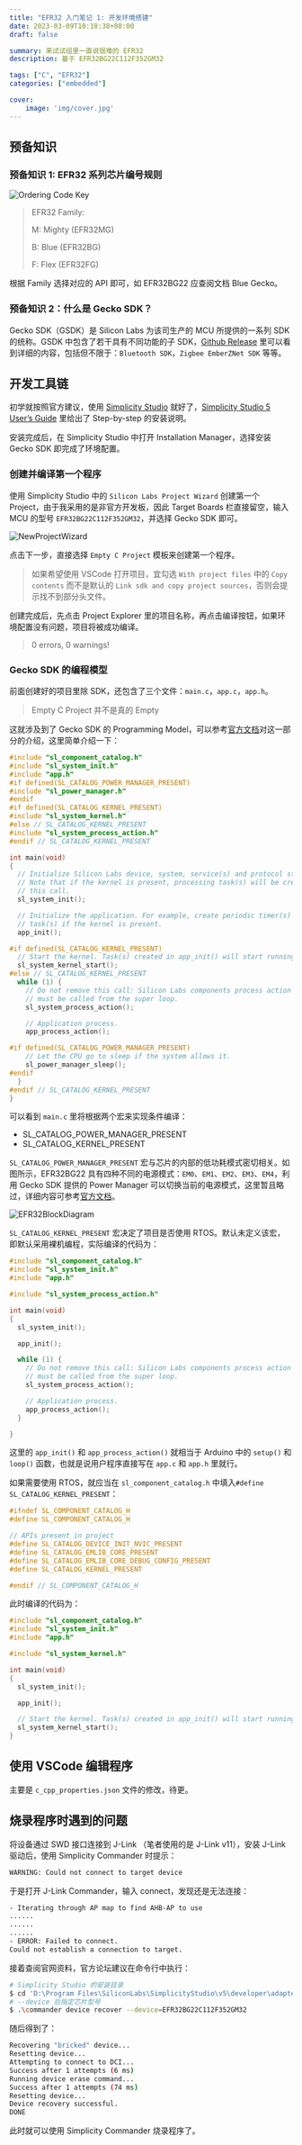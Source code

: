 ```yaml
---
title: "EFR32 入门笔记 1: 开发环境搭建"
date: 2023-03-09T10:18:38+08:00
draft: false

summary: 来试试组里一直说很难的 EFR32
description: 基于 EFR32BG22C112F352GM32

tags: ["C", "EFR32"]
categories: ["embedded"]

cover: 
    image: 'img/cover.jpg'
---
```


## 预备知识

### 预备知识 1: EFR32 系列芯片编号规则

![Ordering Code Key](img/OrderingCodeKey.svg#center)

> EFR32 Family:
>
> M: Mighty (EFR32MG)
>
> B: Blue (EFR32BG)
>
> F: Flex (EFR32FG)

根据 Family 选择对应的 API 即可，如 EFR32BG22 应查阅文档 Blue Gecko。

### 预备知识 2：什么是 Gecko SDK？

Gecko SDK（GSDK）是 Silicon Labs 为该司生产的 MCU 所提供的一系列 SDK 的统称。GSDK 中包含了若干具有不同功能的子 SDK，[Github Release](https://github.com/SiliconLabs/gecko_sdk/releases) 里可以看到详细的内容，包括但不限于：`Bluetooth SDK`，`Zigbee EmberZNet SDK` 等等。

## 开发工具链

初学就按照官方建议，使用 [Simplicity Studio](https://www.silabs.com/developers/simplicity-studio) 就好了，[Simplicity Studio 5 User’s Guide](https://docs.silabs.com/simplicity-studio-5-users-guide/latest/ss-5-users-guide-getting-started/install-ss-5-and-software) 里给出了 Step-by-step 的安装说明。

安装完成后，在 Simplicity Studio 中打开 Installation Manager，选择安装 Gecko SDK 即完成了环境配置。

### 创建并编译第一个程序

使用 Simplicity Studio 中的 `Silicon Labs Project Wizard` 创建第一个 Project，由于我采用的是非官方开发板，因此 Target Boards 栏直接留空，输入 MCU 的型号 `EFR32BG22C112F352GM32`，并选择 Gecko SDK 即可。

![NewProjectWizard](img/NewProjectWizard.png#center)

点击下一步，直接选择 `Empty C Project` 模板来创建第一个程序。

> 如果希望使用 VSCode 打开项目，宜勾选 `With project files` 中的 `Copy contents` 而不是默认的 `Link sdk and copy project sources`，否则会提示找不到部分头文件。

创建完成后，先点击 Project Explorer 里的项目名称，再点击编译按钮，如果环境配置没有问题，项目将被成功编译。

> 0 errors, 0 warnings!

### Gecko SDK 的编程模型

前面创建好的项目里除 SDK，还包含了三个文件：`main.c`，`app.c`，`app.h`。

> Empty C Project 并不是真的 Empty

这就涉及到了 Gecko SDK 的 Programming Model，可以参考[官方文档](https://docs.silabs.com/gecko-platform/latest/sdk-programming-model)对这一部分的介绍，这里简单介绍一下：

```C
#include "sl_component_catalog.h"
#include "sl_system_init.h"
#include "app.h"
#if defined(SL_CATALOG_POWER_MANAGER_PRESENT)
#include "sl_power_manager.h"
#endif
#if defined(SL_CATALOG_KERNEL_PRESENT)
#include "sl_system_kernel.h"
#else // SL_CATALOG_KERNEL_PRESENT
#include "sl_system_process_action.h"
#endif // SL_CATALOG_KERNEL_PRESENT

int main(void)
{
  // Initialize Silicon Labs device, system, service(s) and protocol stack(s).
  // Note that if the kernel is present, processing task(s) will be created by
  // this call.
  sl_system_init();

  // Initialize the application. For example, create periodic timer(s) or
  // task(s) if the kernel is present.
  app_init();

#if defined(SL_CATALOG_KERNEL_PRESENT)
  // Start the kernel. Task(s) created in app_init() will start running.
  sl_system_kernel_start();
#else // SL_CATALOG_KERNEL_PRESENT
  while (1) {
    // Do not remove this call: Silicon Labs components process action routine
    // must be called from the super loop.
    sl_system_process_action();

    // Application process.
    app_process_action();

#if defined(SL_CATALOG_POWER_MANAGER_PRESENT)
    // Let the CPU go to sleep if the system allows it.
    sl_power_manager_sleep();
#endif
  }
#endif // SL_CATALOG_KERNEL_PRESENT
}
```

可以看到 `main.c` 里将根据两个宏来实现条件编译：

* SL_CATALOG_POWER_MANAGER_PRESENT
* SL_CATALOG_KERNEL_PRESENT

`SL_CATALOG_POWER_MANAGER_PRESENT` 宏与芯片的内部的低功耗模式密切相关。如图所示，EFR32BG22 具有四种不同的电源模式：`EM0`、`EM1`、`EM2`、`EM3`、`EM4`，利用 Gecko SDK 提供的 Power Manager 可以切换当前的电源模式，这里暂且略过，详细内容可参考[官方文档](https://docs.silabs.com/gecko-platform/latest/service/power_manager/overview)。

![EFR32BlockDiagram](img/EFR32BlockDiagram.svg#center)

`SL_CATALOG_KERNEL_PRESENT` 宏决定了项目是否使用 RTOS。默认未定义该宏，即默认采用裸机编程，实际编译的代码为：

```C
#include "sl_component_catalog.h"
#include "sl_system_init.h"
#include "app.h"

#include "sl_system_process_action.h"

int main(void)
{
  sl_system_init();

  app_init();

  while (1) {
    // Do not remove this call: Silicon Labs components process action routine
    // must be called from the super loop.
    sl_system_process_action();

    // Application process.
    app_process_action();
  }

}
```

这里的 `app_init()` 和 `app_process_action()` 就相当于 Arduino 中的 `setup()` 和 `loop()` 函数，也就是说用户程序直接写在 `app.c` 和 `app.h` 里就行。

如果需要使用 RTOS，就应当在 `sl_component_catalog.h` 中填入`#define SL_CATALOG_KERNEL_PRESENT`：

```c
#ifndef SL_COMPONENT_CATALOG_H
#define SL_COMPONENT_CATALOG_H

// APIs present in project
#define SL_CATALOG_DEVICE_INIT_NVIC_PRESENT
#define SL_CATALOG_EMLIB_CORE_PRESENT
#define SL_CATALOG_EMLIB_CORE_DEBUG_CONFIG_PRESENT
#define SL_CATALOG_KERNEL_PRESENT

#endif // SL_COMPONENT_CATALOG_H
```

此时编译的代码为：

```C
#include "sl_component_catalog.h"
#include "sl_system_init.h"
#include "app.h"

#include "sl_system_kernel.h"

int main(void)
{
  sl_system_init();

  app_init();

  // Start the kernel. Task(s) created in app_init() will start running.
  sl_system_kernel_start();
}
```

## 使用 VSCode 编辑程序

主要是 `c_cpp_properties.json` 文件的修改，待更。

## 烧录程序时遇到的问题

将设备通过 SWD 接口连接到 J-Link （笔者使用的是 J-Link v11），安装 J-Link 驱动后，使用 Simplicity Commander 时提示：

```bash
WARNING: Could not connect to target device
```

于是打开 J-Link Commander，输入 connect，发现还是无法连接：

```bash
- Iterating through AP map to find AHB-AP to use
......
......
......
- ERROR: Failed to connect.
Could not establish a connection to target.
```

接着查阅官网资料，官方论坛建议在命令行中执行：

```bash
# Simplicity Studio 的安装目录
$ cd 'D:\Program Files\SiliconLabs\SimplicityStudio\v5\developer\adapter_packs\commander'
# --device 后指定芯片型号
$ .\commander device recover --device=EFR32BG22C112F352GM32
```

随后得到了：

```bash
Recovering "bricked" device...
Resetting device...
Attempting to connect to DCI...
Success after 1 attempts (6 ms)
Running device erase command...
Success after 1 attempts (74 ms)
Resetting device...
Device recovery successful.
DONE
```

此时就可以使用 Simplicity Commander 烧录程序了。
